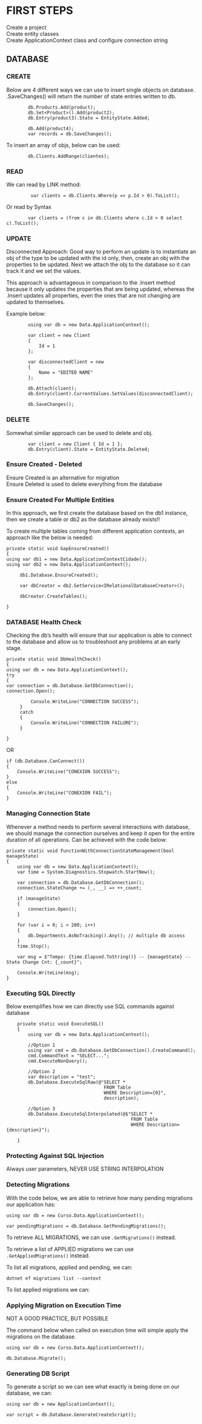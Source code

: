# FIRST STEPS

Create a project  
Create entity classes  
Create ApplicationContext class and configure connection string

## DATABASE

### CREATE

Below are 4 different ways we can use to insert single objects on database. .SaveChanges() will return the number of state entries written to db.

```
        db.Products.Add(product);
        db.Set<Product>().Add(product2);
        db.Entry(product3).State = EntityState.Added;

        db.Add(product4);
        var records = db.SaveChanges();
```

To insert an array of objs, below can be used:

```
        db.Clients.AddRange(clientes);
```

### READ

We can read by LINK method:

```
         var clients = db.Clients.Where(p => p.Id > 0).ToList();
```

Or read by Syntax

```
        var clients = (from c in db.Clients where c.Id > 0 select c).ToList();
```

### UPDATE

Disconnected Approach:
Good way to perform an update is to instantiate an obj of the type to be updated with the id only, then, create an obj with the properties to be updated. Next we attach the obj to the database so it can track it and we set the values.

This approach is advantageous in comparison to the .Insert method because it only updates the properties that are being updated, whereas the .Insert updates all properties, even the ones that are not changing are updated to themselves.

Example below:

```
        using var db = new Data.ApplicationContext();

        var client = new Client
        {
            Id = 1
        };

        var disconnectedClient = new
        {
            Name = "EDITED NAME"
        };

        db.Attach(client);
        db.Entry(client).CurrentValues.SetValues(disconnectedClient);

        db.SaveChanges();
```

### DELETE

Somewhat similar approach can be used to delete and obj.

```
        var client = new Client { Id = 1 };
        db.Entry(client).State = EntityState.Deleted;
```

### Ensure Created - Deleted

Ensure Created is an alternative for migration  
Ensure Deleted is used to delete everything from the database

### Ensure Created For Multiple Entities

In this approach, we first create the database based on the db1 instance, then we create a table or db2 as the database already exists!!

To create multiple tables coming from different application contexts, an approach like the below is needed:

```
private static void GapEnsureCreated()
{
using var db1 = new Data.ApplicationContextCidade();
using var db2 = new Data.ApplicationContext();

     db1.Database.EnsureCreated();

     var dbCreator = db2.GetService<IRelationalDatabaseCreator>();

     dbCreator.CreateTables();

}
```

### DATABASE Health Check

Checking the db’s health will ensure that our application is able to connect to the database and allow us to troubleshoot any problems at an early stage.

```
private static void DbHealthCheck()
{
using var db = new Data.ApplicationContext();
try
{
var connection = db.Database.GetDbConnection();
connection.Open();

         Console.WriteLine("CONNECTION SUCCESS");
     }
     catch
     {
         Console.WriteLine("CONNECTION FAILURE");
     }

}
```

OR

```
if (db.Database.CanConnect())
{
    Console.WriteLine("CONEXION SUCCESS");
}
else
{
    Console.WriteLine("CONEXION FAIL");
}
```

### Managing Connection State

Whenever a method needs to perform several interactions with database, we should manage the connection ourselves and keep it open for the entire duration of all operations.
Can be achieved with the code below:

```
private static void FunctionWithConnectionStateManagement(bool manageState)
{
    using var db = new Data.ApplicationContext();
    var time = System.Diagnostics.Stopwatch.StartNew();

    var connection = db.Database.GetDbConnection();
    connection.StateChange += (_, __) => ++_count;

    if (manageState)
    {
        connection.Open();
    }

    for (var i = 0; i < 200; i++)
    {
        db.Departments.AsNoTracking().Any(); // multiple db access
    }
    time.Stop();

    var msg = $"Tempo: {time.Elapsed.ToString()} -- {manageState} -- State Change Cnt: {_count}";

    Console.WriteLine(msg);
}
```

### Executing SQL Directly

Below exemplifies how we can directly use SQL commands against database

```
    private static void ExecuteSQL()
    {
        using var db = new Data.ApplicationContext();

        //Option 1
        using var cmd = db.Database.GetDbConnection().CreateCommand();
        cmd.CommandText = "SELECT...";
        cmd.ExecuteNonQuery();

        //Option 2
        var description = "test";
        db.Database.ExecuteSqlRaw(@"SELECT *
                                    FROM Table
                                    WHERE Description={0}",
                                    description);

        //Option 3
        db.Database.ExecuteSqlInterpolated(@$"SELECT *
                                              FROM Table
                                              WHERE Description={description}");

    }
```

### Protecting Against SQL Injection

Always user parameters, NEVER USE STRING INTERPOLATION

### Detecting Migrations

With the code below, we are able to retrieve how many pending migrations our application has:

```
using var db = new Curso.Data.ApplicationContext();

var pendingMigrations = db.Database.GetPendingMigrations();
```

To retrieve ALL MIGRATIONS, we can use `.GetMigrations()` instead.

To retrieve a list of APPLIED migrations we can use `.GetAppliedMigrations()` instead.

To list all migrations, applied and pending, we can:

`dotnet ef migrations list --context`

To list applied migrations we can:

### Applying Migration on Execution Time

NOT A GOOD PRACTICE, BUT POSSIBLE

The command below when called on execution time will simple apply the migrations on the database.

```
using var db = new Curso.Data.ApplicationContext();

db.Database.Migrate();
```

### Generating DB Script

To generate a script so we can see what exactly is being done on our database, we can:

```
using var db = new ApplicationContext();

var script = db.Database.GenerateCreateScript();
```
